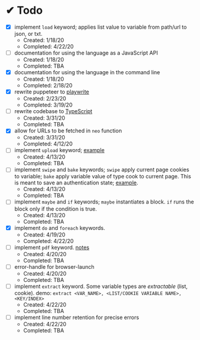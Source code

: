 # ✔ Todo
* [x] implement `load` keyword; applies list value to variable from path/url to json, or txt.
  * Created: 1/18/20
  * Completed: 4/22/20
* [ ] documentation for using the language as a JavaScript API
  * Created: 1/18/20
  * Completed: TBA
* [x] documentation for using the language in the command line
  * Created: 1/18/20
  * Completed: 2/18/20
* [x] rewrite puppeteer to [playwrite](https://github.com/microsoft/playwright)
  * Created: 2/23/20
  * Completed: 3/19/20
* [ ] rewrite codebase to [TypeScript](https://www.robertcooper.me/using-eslint-and-prettier-in-a-typescript-project)
  * Created: 3/31/20
  * Completed: TBA
* [x] allow for URLs to be fetched in `neo` function
  * Created: 3/31/20
  * Completed: 4/12/20
* [ ] implement `upload` keyword; [example](https://github.com/microsoft/playwright/blob/master/docs/examples/upload.js)
  * Created: 4/13/20
  * Completed: TBA
* [ ] implement `swipe` and `bake` keywords; `swipe` apply current page cookies to variable; `bake` apply variable value of type cook to current page. This is meant to save an authentication state; [example](https://github.com/microsoft/playwright/blob/master/docs/examples/authentication.js).
  * Created: 4/13/20
  * Completed: TBA
* [ ] implement `maybe` and `if` keywords; `maybe` instantiates a block. `if` runs the block only if the condition is true.
  * Created: 4/13/20
  * Completed: TBA
* [x] implement `do` and `foreach` keywords.
  * Created: 4/19/20
  * Completed: 4/22/20
* [ ] implement `pdf` keyword. [notes](https://github.com/microsoft/playwright/blob/master/docs/api.md#pagepdfoptions)
  * Created: 4/20/20
  * Completed: TBA
* [ ] error-handle for browser-launch
  * Created: 4/20/20
  * Completed: TBA
* [ ] implement `extract` keyword. Some variable types are *extractable* (list, cookie). demo: `extract <VAR_NAME>, <LIST/COOKIE VARIABLE NAME>, <KEY/INDEX>`
  * Created: 4/22/20
  * Completed: TBA
* [ ] implement line number retention for precise errors
  * Created: 4/22/20
  * Completed: TBA